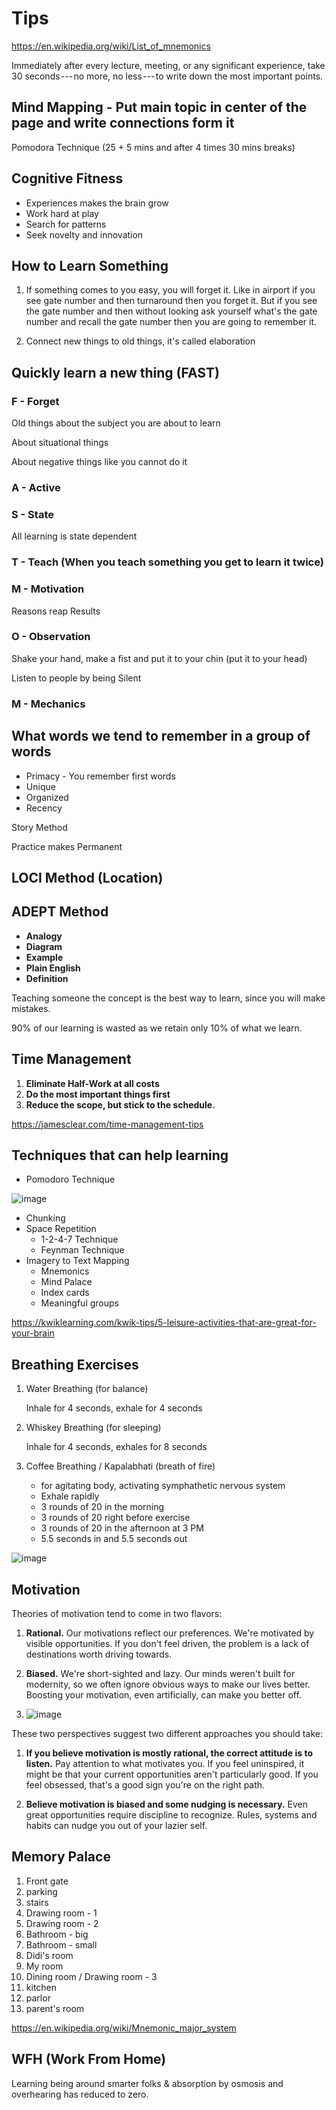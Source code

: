 # Tips

<https://en.wikipedia.org/wiki/List_of_mnemonics>

Immediately after every lecture, meeting, or any significant experience, take 30 seconds --- no more, no less --- to write down the most important points.

## Mind Mapping - Put main topic in center of the page and write connections form it

Pomodora Technique (25 + 5 mins and after 4 times 30 mins breaks)

## Cognitive Fitness

- Experiences makes the brain grow
- Work hard at play
- Search for patterns
- Seek novelty and innovation

## How to Learn Something

1. If something comes to you easy, you will forget it. Like in airport if you see gate number and then turnaround then you forget it. But if you see the gate number and then without looking ask yourself what's the gate number and recall the gate number then you are going to remember it.

2. Connect new things to old things, it's called elaboration

## Quickly learn a new thing (FAST)

### F - Forget

Old things about the subject you are about to learn

About situational things

About negative things like you cannot do it

### A - Active

### S - State

All learning is state dependent

### T - Teach (When you teach something you get to learn it twice)

### M - Motivation

Reasons reap Results

### O - Observation

Shake your hand, make a fist and put it to your chin (put it to your head)

Listen to people by being Silent

### M - Mechanics

## What words we tend to remember in a group of words

- Primacy - You remember first words
- Unique
- Organized
- Recency

Story Method

Practice makes Permanent

## LOCI Method (Location)

## ADEPT Method

- **Analogy**
- **Diagram**
- **Example**
- **Plain English**
- **Definition**

Teaching someone the concept is the best way to learn, since you will make mistakes.

90% of our learning is wasted as we retain only 10% of what we learn.

## Time Management

1. **Eliminate Half-Work at all costs**
2. **Do the most important things first**
3. **Reduce the scope, but stick to the schedule.**

<https://jamesclear.com/time-management-tips>

## Techniques that can help learning

- Pomodoro Technique

![image](../../media/Learning-Intro_Tips-image1.jpg)

- Chunking
- Space Repetition
  - 1-2-4-7 Technique
  - Feynman Technique
- Imagery to Text Mapping
  - Mnemonics
  - Mind Palace
  - Index cards
  - Meaningful groups

<https://kwiklearning.com/kwik-tips/5-leisure-activities-that-are-great-for-your-brain>

## Breathing Exercises

1. Water Breathing (for balance)

    Inhale for 4 seconds, exhale for 4 seconds

2. Whiskey Breathing (for sleeping)

    Inhale for 4 seconds, exhales for 8 seconds

3. Coffee Breathing / Kapalabhati (breath of fire)

    - for agitating body, activating symphathetic nervous system
    - Exhale rapidly
    - 3 rounds of 20 in the morning
    - 3 rounds of 20 right before exercise
    - 3 rounds of 20 in the afternoon at 3 PM
    - 5.5 seconds in and 5.5 seconds out

![image](../../media/Learning-Intro_Tips-image2.jpg)

## Motivation

Theories of motivation tend to come in two flavors:

1. **Rational.** Our motivations reflect our preferences. We're motivated by visible opportunities. If you don't feel driven, the problem is a lack of destinations worth driving towards.

2. **Biased.** We're short-sighted and lazy. Our minds weren't built for modernity, so we often ignore obvious ways to make our lives better. Boosting your motivation, even artificially, can make you better off.

3. ![image](../../media/Learning-Intro_Tips-image3.jpg)

These two perspectives suggest two different approaches you should take:

1. **If you believe motivation is mostly rational, the correct attitude is to listen.** Pay attention to what motivates you. If you feel uninspired, it might be that your current opportunities aren't particularly good. If you feel obsessed, that's a good sign you're on the right path.

2. **Believe motivation is biased and some nudging is necessary.** Even great opportunities require discipline to recognize. Rules, systems and habits can nudge you out of your lazier self.

## Memory Palace

1. Front gate
2. parking
3. stairs
4. Drawing room - 1
5. Drawing room - 2
6. Bathroom - big
7. Bathroom - small
8. Didi's room
9. My room
10. Dining room / Drawing room - 3
11. kitchen
12. parlor
13. parent's room

<https://en.wikipedia.org/wiki/Mnemonic_major_system>

## WFH (Work From Home)

Learning being around smarter folks & absorption by osmosis and overhearing has reduced to zero.
